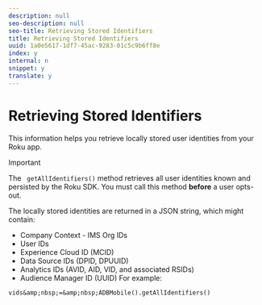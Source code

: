 ```yaml
---
description: null
seo-description: null
seo-title: Retrieving Stored Identifiers
title: Retrieving Stored Identifiers
uuid: 1a0e5617-1df7-45ac-9283-01c5c9b6ff8e
index: y
internal: n
snippet: y
translate: y
---
```


# Retrieving Stored Identifiers

This information helps you retrieve locally stored user identities from your Roku app.


>[!IMPORTANT]
>
>The ` getAllIdentifiers()` method retrieves all user identities known and persisted by the Roku SDK. You must call this method **before** a user opts-out. 



The locally stored identities are returned in a JSON string, which might contain: 

* Company Context - IMS Org IDs
* User IDs
* Experience Cloud ID (MCID)
* Data Source IDs (DPID, DPUUID)
* Analytics IDs (AVID, AID, VID, and associated RSIDs)
* Audience Manager ID (UUID)
For example: 
```
vids&amp;nbsp;=&amp;nbsp;ADBMobile().getAllIdentifiers()
```

